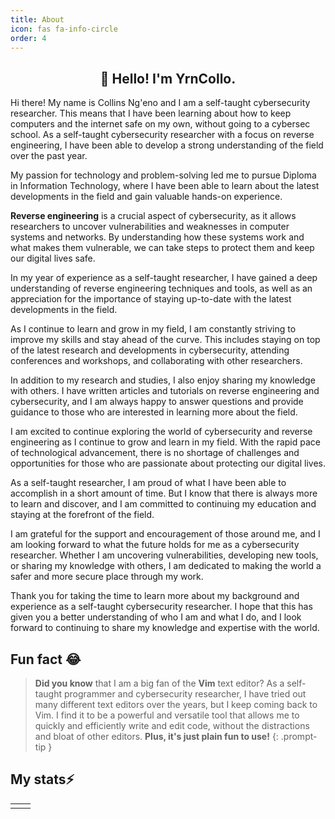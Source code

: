 ```yaml
---
title: About
icon: fas fa-info-circle
order: 4
---
```

<h2 align="center">👋 Hello! I'm YrnCollo.</h2>
 
Hi there! My name is Collins Ng'eno and I am a self-taught cybersecurity researcher. This means that I have been learning about how to keep computers and the internet safe on my own, without going to a cybersec school.
As a self-taught cybersecurity researcher with a focus on reverse engineering, I have been able to develop a strong understanding of the field over the past year.

My passion for technology and problem-solving led me to pursue Diploma in Information Technology, where I have been able to learn about the latest developments in the field and gain valuable hands-on experience.

**Reverse engineering** is a crucial aspect of cybersecurity, as it allows researchers to uncover vulnerabilities and weaknesses in computer systems and networks. By understanding how these systems work and what makes them vulnerable, we can take steps to protect them and keep our digital lives safe.

In my year of experience as a self-taught researcher, I have gained a deep understanding of reverse engineering techniques and tools, as well as an appreciation for the importance of staying up-to-date with the latest developments in the field.

As I continue to learn and grow in my field, I am constantly striving to improve my skills and stay ahead of the curve. This includes staying on top of the latest research and developments in cybersecurity, attending conferences and workshops, and collaborating with other researchers.

In addition to my research and studies, I also enjoy sharing my knowledge with others. I have written articles and tutorials on reverse engineering and cybersecurity, and I am always happy to answer questions and provide guidance to those who are interested in learning more about the field.

I am excited to continue exploring the world of cybersecurity and reverse engineering as I continue to grow and learn in my field. With the rapid pace of technological advancement, there is no shortage of challenges and opportunities for those who are passionate about protecting our digital lives.

As a self-taught researcher, I am proud of what I have been able to accomplish in a short amount of time. But I know that there is always more to learn and discover, and I am committed to continuing my education and staying at the forefront of the field.

I am grateful for the support and encouragement of those around me, and I am looking forward to what the future holds for me as a cybersecurity researcher. Whether I am uncovering vulnerabilities, developing new tools, or sharing my knowledge with others, I am dedicated to making the world a safer and more secure place through my work.

Thank you for taking the time to learn more about my background and experience as a self-taught cybersecurity researcher. I hope that this has given you a better understanding of who I am and what I do, and I look forward to continuing to share my knowledge and expertise with the world.

## Fun fact 😂
> **Did you know** that I am a big fan of the **Vim** text editor? As a self-taught programmer and cybersecurity researcher, I have tried out many different text editors over the years, but I keep coming back to Vim. I find it to be a powerful and versatile tool that allows me to quickly and efficiently write and edit code, without the distractions and bloat of other editors. **Plus, it's just plain fun to use!**
{: .prompt-tip }


## My stats⚡ 

<table>
  <tr>
    <td>
        <script src="https://www.hackthebox.eu/badge/528308"></script>
    </td>
    <td>
        <script src="https://tryhackme.com/badge/399452"></script>
    </td>
  </tr>
</table>



